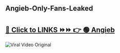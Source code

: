
 ## Angieb-Only-Fans-Leaked

# <h2><a href="https://clipsfans.com/Angieb&ref=git">🔗 Click to LINKS ⏩⏩ 👉 🟢 Angieb </a></h2>

<a href="https://clipsfans.com/Angieb&ref=git" rel="nofollow" data-target="animated-image.originalLink"><img src="https://i.ibb.co.com/xMMVF88/686577567.gif" alt="Viral Video Original" style="max-width: 100%; display: inline-block;" data-target="animated-image.originalImage"></a>
